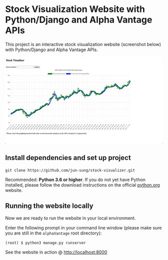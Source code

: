 # Stock Visualization Website with Python/Django and Alpha Vantage APIs

This project is an interactive stock visualization website (screenshot below) with Python/Django and Alpha Vantage APIs.

![homepage mockup](homepage_layout.png)

## Install dependencies and set up project

`git clone https://github.com/jun-sung/stock-visualizer.git`

Recommended: **Python 3.6 or higher**. If you do not yet have Python installed, please follow the download instructions on the official [python.org](https://www.python.org/downloads/) website.

## Running the website locally

Now we are ready to run the website in your local environment.

Enter the following prompt in your command line window (please make sure you are still in the `alphaVantage` root directory):

```shell
(root) $ python3 manage.py runserver
```

See the website in action @ <http://localhost:8000>
